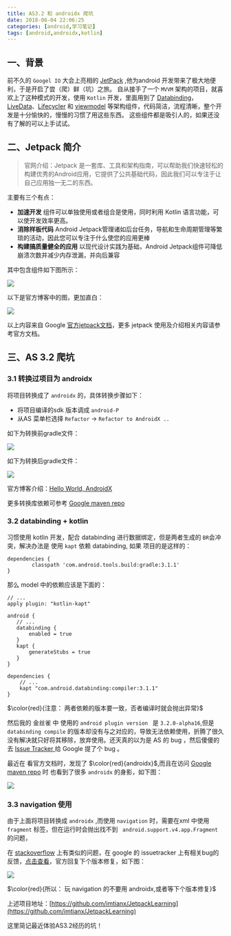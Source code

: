 ```yaml
---
title: AS3.2 和 androidx 爬坑
date: 2018-06-04 22:06:25
categories: [android,学习笔记]
tags: [android,androidx,kotlin]
---
```



## 一、背景
前不久的 `Googel IO` 大会上亮相的 [JetPack](https://developer.android.com/jetpack/) ,他为android 开发带来了极大地便利，于是开启了尝（爬）鲜（坑）之旅。<!--more-->
自从接手了一个 `MVVM` 架构的项目，就喜欢上了这种模式的开发，使用 `Kotlin` 开发，里面用到了 [Databinding](https://developer.android.com/topic/libraries/data-binding/)，[LiveData](https://developer.android.com/topic/libraries/architecture/livedata)、[Lifecycler](https://developer.android.com/topic/libraries/architecture/lifecycle) 和 [viewmodel](https://developer.android.com/topic/libraries/architecture/viewmodel) 等架构组件，代码简洁，流程清晰，整个开发是十分愉快的，慢慢的习惯了用这些东西。
这些组件都是吸引人的，如果还没有了解的可以上手试试。


## 二、Jetpack 简介

> 官网介绍：Jetpack 是一套库、工具和架构指南，可以帮助我们快速轻松的构建优秀的Android应用，它提供了公共基础代码，因此我们可以专注于让自己应用独一无二的东西。

主要有三个有点：

- **加速开发**
 组件可以单独使用或者组合是使用，同时利用 Kotlin 语言功能，可以使开发效率更高。
- **消除样板代码**
 Android Jetpack管理诸如后台任务，导航和生命周期管理等繁琐的活动，因此您可以专注于什么使您的应用更棒
- **构建搞质量健全的应用**
 以现代设计实践为基础，Android Jetpack组件可降低崩溃次数并减少内存泄漏，并向后兼容

其中包含组件如下图所示：

![](http://img.imtianx.cn/2018/0602/0001.png?imageView2/0/q/75|watermark/2/text/aHR0cDovL2ltdGlhbnguY24v/font/5b6u6L2v6ZuF6buR/fontsize/1200/fill/I0Y4MEIwQg==/dissolve/100/gravity/SouthEast/dx/20/dy/20)

以下是官方博客中的图，更加直白：

![](http://img.imtianx.cn/2018/0602/003.png)



以上内容来自 Google [官方jetpack文档](https://developer.android.com/jetpack/)，更多 jetpack 使用及介绍相关内容请参考官方文档。

## 三、AS 3.2 爬坑

### 3.1 转换过项目为 androidx

将项目转换成了 `androidx` 的，具体转换步骤如下：

 - 将项目编译的sdk 版本调成 `android-P`
 - 从AS 菜单栏选择 `Refactor` -> `Refactor to AndroidX ..`
 
如下为转换前gradle文件：

![](http://img.imtianx.cn/2018/0602/004.png?imageView2/0/q/75|watermark/2/text/aHR0cDovL2ltdGlhbnguY24v/font/5b6u6L2v6ZuF6buR/fontsize/1200/fill/I0Y4MEIwQg==/dissolve/100/gravity/SouthEast/dx/20/dy/20)

如下为转换后gradle文件：

![](http://img.imtianx.cn/2018/0602/005.png?imageView2/0/q/75|watermark/2/text/aHR0cDovL2ltdGlhbnguY24v/font/5b6u6L2v6ZuF6buR/fontsize/1200/fill/I0Y4MEIwQg==/dissolve/100/gravity/SouthEast/dx/20/dy/20)

官方博客介绍：[Hello World, AndroidX](https://android-developers.googleblog.com/2018/05/hello-world-androidx.html)

更多转换库依赖可参考 [Google maven repo](https://dl.google.com/dl/android/maven2/index.html)

### 3.2 databinding + kotlin 
习惯使用 kotlin 开发，配合 databinding 进行数据绑定，但是两者生成的 `BR`会冲突，解决办法是 使用 `kapt` 依赖 databinding, 如果 项目的是这样的：

```
dependencies {
        classpath 'com.android.tools.build:gradle:3.1.1'
}
```

那么 model 中的依赖应该是下面的：

```
// ...
apply plugin: "kotlin-kapt"

android {
   // ...
   databinding {
       enabled = true
   }
   kapt {
       generateStubs = true
   }
}

dependencies {
    // ...
    kapt "com.android.databinding:compiler:3.1.1"
}

```

$\color{red}{注意： 两者依赖的版本要一致，否者编译时就会抛出异常}$

然后我的 金丝雀 中 使用的 `android plugin version ` 是 `3.2.0-alpha16`,但是 ` databinding compile ` 的版本却没有与之对应的，导致无法依赖使用，折腾了很久没有解决就只好将其移除，放弃使用。还天真的以为是 AS 的 bug ，然后傻傻的去 [Issue Tracker ](https://issuetracker.google.com/issues) 给 Google 提了个 bug 。

最近在 看官方文档时，发现了 $\color{red}{androidx}$,而且在访问 [Google maven repo](https://dl.google.com/dl/android/maven2/index.html) 时 也看到了很多 `androidx` 的身影，如下图：

![](http://img.imtianx.cn/2018/0602/002.png?imageView2/0/q/75|watermark/2/text/aHR0cDovL2ltdGlhbnguY24v/font/5b6u6L2v6ZuF6buR/fontsize/1200/fill/I0Y4MEIwQg==/dissolve/100/gravity/SouthEast/dx/20/dy/20)

### 3.3 navigation 使用

由于上面将项目转换成 `androidx` ,而使用 `navigation` 时，需要在xml 中使用 `fragment` 标签，但在运行时会抛出找不到 ` android.support.v4.app.Fragment`的问题，

在 [stackoverflow](https://stackoverflow.com/search?q=androidx) 上有类似的问题，在 google 的 issuetracker 上有相关bug的反馈，[点击查看](https://issuetracker.google.com/issues/79667498)，官方回复下个版本修复，如下图：

![](http://img.imtianx.cn/2018/0602/006.png?imageView2/0/q/75|watermark/2/text/aHR0cDovL2ltdGlhbnguY24v/font/5b6u6L2v6ZuF6buR/fontsize/1200/fill/I0Y4MEIwQg==/dissolve/100/gravity/SouthEast/dx/20/dy/20)

$\color{red}{所以： 玩 navigation 的不要用 androidx,或者等下个版本修复}$


上述项目地址：[https://github.com/imtianx/JetpackLearning](https://github.com/imtianx/JetpackLearning)

这里简记最近体验AS3.2经历的坑！



